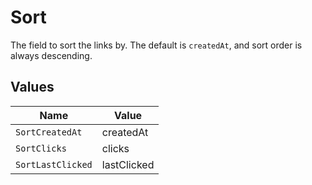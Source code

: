 # Sort

The field to sort the links by. The default is `createdAt`, and sort order is always descending.


## Values

| Name              | Value             |
| ----------------- | ----------------- |
| `SortCreatedAt`   | createdAt         |
| `SortClicks`      | clicks            |
| `SortLastClicked` | lastClicked       |